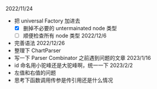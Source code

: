 2022/11/24
* 把 universal Factory 加进去
    - [x] 删掉不必要的 untermainated node 类型
    - [ ] 顺便检查所有 node 类型
2022/12/6
* 完善语法
2022/12/26
* 整理下 ChartParser
* 写一下 Parser Combinator 之前遇到问题的文章
2023/1/16
* id 命名用小驼峰还是大驼峰啊，统一一下
2023/2/2
* 左值和右值的问题
* 思考下函数调用传参是传引用还是什么情况
